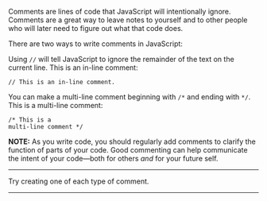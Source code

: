 <div class="challenge-instructions basic-javascript"><div><section id="description">
<p>Comments are lines of code that JavaScript will intentionally ignore. Comments are a great way to leave notes to yourself and to other people who will later need to figure out what that code does.</p>
<p>There are two ways to write comments in JavaScript:</p>
<p>Using <code>//</code> will tell JavaScript to ignore the remainder of the text on the current line. This is an in-line comment:</p>
<pre class="language-js"><code class="language-js"><span class="token comment">// This is an in-line comment.</span>
</code></pre>
<p>You can make a multi-line comment beginning with <code>/*</code> and ending with <code>*/</code>. This is a multi-line comment:</p>
<pre class="language-js"><code class="language-js"><span class="token comment">/* This is a
multi-line comment */</span>
</code></pre>
<p><strong>NOTE:</strong> As you write code, you should regularly add comments to clarify the function of parts of your code. Good commenting can help communicate the intent of your code—both for others <em>and</em> for your future self.</p>
</section></div><hr/><div><section id="instructions">
<p>Try creating one of each type of comment.</p>
</section></div><hr/></div>